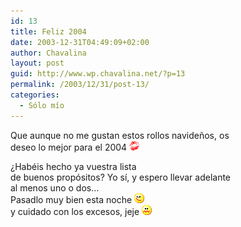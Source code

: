 ```yaml
---
id: 13
title: Feliz 2004
date: 2003-12-31T04:49:09+02:00
author: Chavalina
layout: post
guid: http://www.wp.chavalina.net/?p=13
permalink: /2003/12/31/post-13/
categories:
  - Sólo mío
---
```

<p align="left">
  Que aunque no me gustan estos rollos navide&ntilde;os, os<br /> deseo lo mejor para el 2004 <img src="/imagenes/emoticonos/beso.gif" alt="emo" />
</p>

<p align="left">
  &iquest;Hab&eacute;is hecho ya vuestra <span title="lista de buenos prop&oacute;sitos que no se piensa cumplir" class="anotacion">lista<br /> de buenos prop&oacute;sitos</span>? Yo s&iacute;, y espero llevar adelante<br /> al menos uno o dos&#8230;<br /> Pasadlo muy bien esta noche <img src="/imagenes/emoticonos/guino.gif" alt="emo" /><br /> y cuidado con los excesos, jeje <img src="/imagenes/emoticonos/asqueado.gif" alt="emo" />
</p>
